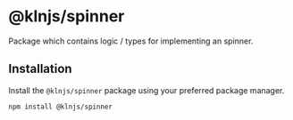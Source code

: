 # @klnjs/spinner

Package which contains logic / types for implementing an spinner.

## Installation

Install the `@klnjs/spinner` package using your preferred package manager.

```bash
npm install @klnjs/spinner
```
